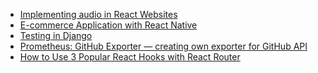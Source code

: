 <!-- daily.dev BOOKMARKS:START -->
- [Implementing audio in React Websites](https://app.daily.dev/posts/kAf19A7K4?utm_source=rss&utm_medium=bookmarks&utm_campaign=HXokpWzAezAZPdGcYtCZz)
- [E-commerce Application with React Native](https://app.daily.dev/posts/wmlwrjZFM?utm_source=rss&utm_medium=bookmarks&utm_campaign=HXokpWzAezAZPdGcYtCZz)
- [Testing in Django](https://app.daily.dev/posts/sRBOXQe61?utm_source=rss&utm_medium=bookmarks&utm_campaign=HXokpWzAezAZPdGcYtCZz)
- [Prometheus: GitHub Exporter — creating own exporter for GitHub API](https://app.daily.dev/posts/uBNpJjuiy?utm_source=rss&utm_medium=bookmarks&utm_campaign=HXokpWzAezAZPdGcYtCZz)
- [How to Use 3 Popular React Hooks with React Router](https://app.daily.dev/posts/rW4sGvquK?utm_source=rss&utm_medium=bookmarks&utm_campaign=HXokpWzAezAZPdGcYtCZz)
<!-- daily.dev BOOKMARKS:END -->
